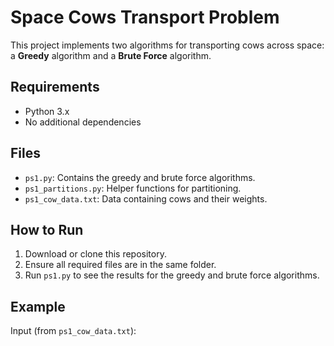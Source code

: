 # Space Cows Transport Problem

This project implements two algorithms for transporting cows across space: a **Greedy** algorithm and a **Brute Force** algorithm.

## Requirements

- Python 3.x
- No additional dependencies

## Files

- `ps1.py`: Contains the greedy and brute force algorithms.
- `ps1_partitions.py`: Helper functions for partitioning.
- `ps1_cow_data.txt`: Data containing cows and their weights.

## How to Run

1. Download or clone this repository.
2. Ensure all required files are in the same folder.
3. Run `ps1.py` to see the results for the greedy and brute force algorithms.

## Example

Input (from `ps1_cow_data.txt`):
